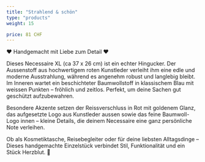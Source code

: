 ```yaml
---
title: "Strahlend & schön"
type: "products"
weight: 15

price: 81 CHF
---
```


❤️ Handgemacht mit Liebe zum Detail ❤️

Dieses Necessaire XL (ca 37 x 26 cm) ist ein echter Hingucker. Der Aussenstoff aus hochwertigem roten Kunstleder verleiht ihm eine edle und moderne Ausstrahlung, während es angenehm robust und langlebig bleibt.
Im Inneren wartet ein beschichteter Baumwollstoff in klassischem Blau mit weissen Punkten – fröhlich und zeitlos. Perfekt, um deine Sachen gut geschützt aufzubewahren.

Besondere Akzente setzen der Reissverschluss in Rot mit goldenem Glanz, das aufgesetzte Logo aus Kunstleder aussen sowie das feine Baumwoll-Logo innen – kleine Details, die deinem Necessaire eine ganz persönliche Note verleihen.

Ob als Kosmetiktasche, Reisebegleiter oder für deine liebsten Alltagsdinge –  
Dieses handgemachte Einzelstück verbindet Stil, Funktionalität und ein Stück Herzblut. 🌟
